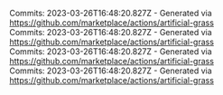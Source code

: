 Commits: 2023-03-26T16:48:20.827Z - Generated via https://github.com/marketplace/actions/artificial-grass
<br>
Commits: 2023-03-26T16:48:20.827Z - Generated via https://github.com/marketplace/actions/artificial-grass
<br>
Commits: 2023-03-26T16:48:20.827Z - Generated via https://github.com/marketplace/actions/artificial-grass
<br>
Commits: 2023-03-26T16:48:20.827Z - Generated via https://github.com/marketplace/actions/artificial-grass
<br>
